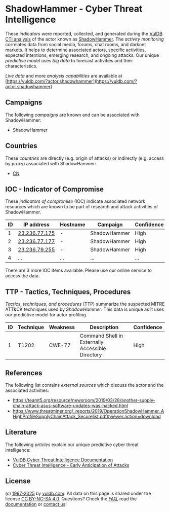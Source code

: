 # ShadowHammer - Cyber Threat Intelligence

These _indicators_ were reported, collected, and generated during the [VulDB CTI analysis](https://vuldb.com/?kb.cti) of the actor known as [ShadowHammer](https://vuldb.com/?actor.shadowhammer). The _activity monitoring_ correlates data from social media, forums, chat rooms, and darknet markets. It helps to determine associated actors, specific activities, expected intentions, emerging research, and ongoing attacks. Our unique _predictive model_ uses _big data_ to forecast activities and their characteristics.

_Live data_ and more _analysis capabilities_ are available at [https://vuldb.com/?actor.shadowhammer](https://vuldb.com/?actor.shadowhammer)

## Campaigns

The following _campaigns_ are known and can be associated with ShadowHammer:

* ShadowHammer

## Countries

These _countries_ are directly (e.g. origin of attacks) or indirectly (e.g. access by proxy) associated with ShadowHammer:

* [CN](https://vuldb.com/?country.cn)

## IOC - Indicator of Compromise

These _indicators of compromise_ (IOC) indicate associated network resources which are known to be part of research and attack activities of ShadowHammer.

ID | IP address | Hostname | Campaign | Confidence
-- | ---------- | -------- | -------- | ----------
1 | [23.236.77.175](https://vuldb.com/?ip.23.236.77.175) | - | ShadowHammer | High
2 | [23.236.77.177](https://vuldb.com/?ip.23.236.77.177) | - | ShadowHammer | High
3 | [23.236.79.255](https://vuldb.com/?ip.23.236.79.255) | - | ShadowHammer | High
4 | ... | ... | ... | ...

There are 3 more IOC items available. Please use our online service to access the data.

## TTP - Tactics, Techniques, Procedures

_Tactics, techniques, and procedures_ (TTP) summarize the suspected MITRE ATT&CK techniques used by _ShadowHammer_. This data is unique as it uses our predictive model for actor profiling.

ID | Technique | Weakness | Description | Confidence
-- | --------- | -------- | ----------- | ----------
1 | T1202 | CWE-77 | Command Shell in Externally Accessible Directory | High

## References

The following list contains _external sources_ which discuss the actor and the associated activities:

* https://teamt5.org/resource/newsroom/2019/03/28/another-supply-chain-attack-asus-software-updates-was-hacked.html
* https://www.threatminer.org/_reports/2019/OperationShadowHammer_AHighProfileSupplyChainAttack_Securelist.pdf#viewer.action=download

## Literature

The following _articles_ explain our unique predictive cyber threat intelligence:

* [VulDB Cyber Threat Intelligence Documentation](https://vuldb.com/?kb.cti)
* [Cyber Threat Intelligence - Early Anticipation of Attacks](https://www.scip.ch/en/?labs.20201022)

## License

(c) [1997-2025](https://vuldb.com/?kb.changelog) by [vuldb.com](https://vuldb.com/?kb.about). All data on this page is shared under the license [CC BY-NC-SA 4.0](https://creativecommons.org/licenses/by-nc-sa/4.0/). Questions? Check the [FAQ](https://vuldb.com/?kb.faq), read the [documentation](https://vuldb.com/?kb) or [contact us](https://vuldb.com/?contact)!
